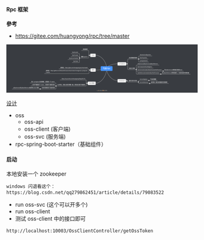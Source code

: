 #### Rpc 框架

**參考**

* https://gitee.com/huangyong/rpc/tree/master

![](/doc/pic/rpc.png)

[设计](https://mubu.com/doc/6US5AgtAuT_)

* oss 
    * oss-api
    * oss-client (客户端)
    * oss-svc (服务端)
* rpc-spring-boot-starter（基础组件）

#### 启动

本地安装一个 zookeeper 

```
windows 闪退看这个：https://blog.csdn.net/qq279862451/article/details/79083522
```

* run oss-svc (这个可以开多个)
* run oss-client
* 测试 oss-client 中的接口即可

```
http://localhost:10003/OssClientController/getOssToken
```